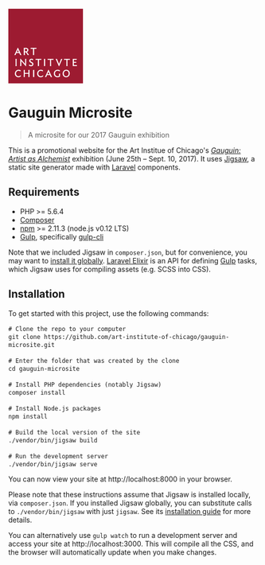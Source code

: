 ![Art Institute of Chicago](https://raw.githubusercontent.com/Art-Institute-of-Chicago/template/master/aic-logo.gif)


# Gauguin Microsite
> A microsite for our 2017 Gauguin exhibition

This is a promotional website for the Art Institue of Chicago's [*Gauguin: Artist as Alchemist*](http://www.artic.edu/exhibition/gauguin-artist-alchemist) exhibition (June 25th – Sept. 10, 2017). It uses [Jigsaw](http://jigsaw.tighten.co/), a static site generator made with [Laravel](https://laravel.com/) components.


## Requirements

* PHP >= 5.6.4
* [Composer](https://getcomposer.org/)
* [npm](https://www.npmjs.com/) >= 2.11.3 (node.js v0.12 LTS)
* [Gulp](http://gulpjs.com/), specifically [gulp-cli](https://github.com/gulpjs/gulp/blob/master/docs/getting-started.md)

Note that we included Jigsaw in `composer.json`, but for convenience, you may want to [install it globally](http://jigsaw.tighten.co/docs/installation/). [Laravel Elixir](https://laravel.com/docs/5.3/elixir) is an API for defining [Gulp](http://gulpjs.com/) tasks, which Jigsaw uses for compiling assets (e.g. SCSS into CSS).


## Installation

To get started with this project, use the following commands:

```shell
# Clone the repo to your computer
git clone https://github.com/art-institute-of-chicago/gauguin-microsite.git

# Enter the folder that was created by the clone
cd gauguin-microsite

# Install PHP dependencies (notably Jigsaw)
composer install

# Install Node.js packages
npm install

# Build the local version of the site
./vendor/bin/jigsaw build

# Run the development server
./vendor/bin/jigsaw serve
```

You can now view your site at http://localhost:8000 in your browser.

Please note that these instructions assume that Jigsaw is installed locally, via `composer.json`. If you installed Jigsaw globally, you can substitute calls to `./vendor/bin/jigsaw` with just `jigsaw`. See its [installation guide](http://jigsaw.tighten.co/docs/installation/) for more details.

You can alternatively use `gulp watch` to run a development server and access your site at http://localhost:3000. This will compile all the CSS, and the browser will automatically update when you make changes.
